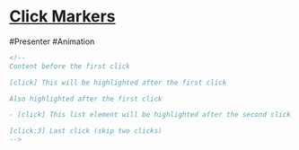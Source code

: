 # [Click Markers](https://sli.dev/features/click-marker.html)

#Presenter #Animation 

```md
<!--
Content before the first click

[click] This will be highlighted after the first click

Also highlighted after the first click

- [click] This list element will be highlighted after the second click

[click:3] Last click (skip two clicks)
-->
```